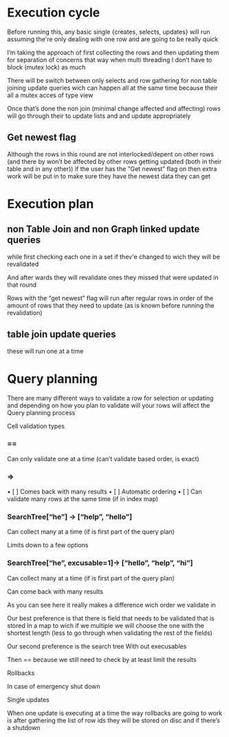 # Execution cycle


Before running this, any basic single {creates, selects, updates} will run assuming the're only dealing with one row and are going to be really quick 

I’m taking the approach of first collecting the rows and then updating them for separation of concerns that way when multi threading I don’t have to block (mutex lock) as much


There will be switch between only selects and row gathering for non table joining update queries wich can happen all at the same time because their all a mutex acces of type view 

Once that’s done the non join (minimal change affected and affecting) rows will go through their to update lists and and update appropriately 





## Get newest flag 

Although the rows in this round are not interlocked/depent on other rows (and there by won’t be affected by other rows getting updated (both in their table and in any other)) if the user has the “Get newest” flag on then extra work will be put in to make sure they have the newest data they can get





# Execution plan 




## non Table Join and non Graph linked update queries


while first checking each one in a set if thev'e changed to wich they will be revalidated 

And after wards they will revalidate ones they missed that were updated in that round


Rows with the “get newest” flag will run after regular rows in order of the amount of rows that they need to update (as is known before running the revalidation)




## table join update queries

these will run one at a time 





# Query planning



There are many different ways to validate a row for selection or updating and depending on how you plan to validate will your rows will affect the Query planning process


Cell validation types


### == 

Can only validate one at a time  (can’t validate based order, is exact)


### => 

•⁠  ⁠[ ] Comes back with many results 
•⁠  ⁠[ ] Automatic ordering 
•⁠  ⁠[ ] Can validate many rows at the same time (if in index map)


### SearchTree[“he”] -> [“help”, “hello”]

Can collect many at a time (if is first part of the query plan)

Limits down to a few options


### SearchTree[“he”, excusable=1]-> [“hello”, “help”, “hi”]

Can collect many at a time (if is first part of the query plan)

Can come back with many results


As you can see here it really makes a difference wich order we validate in 

Our best preference is that there is field that needs to be validated that is stored In a map to wich if we multiple we will choose the one with the shortest length (less to go through when validating the rest of the fields)

Our second preference is the search tree 
With out execusables


Then == because we still need to check by at least limit the results


Rollbacks

In case of emergency shut down


Single updates 

When one update is executing at a time the way rollbacks are going to work is after gathering the list of row ids they will be stored on disc and if there’s a shutdown
